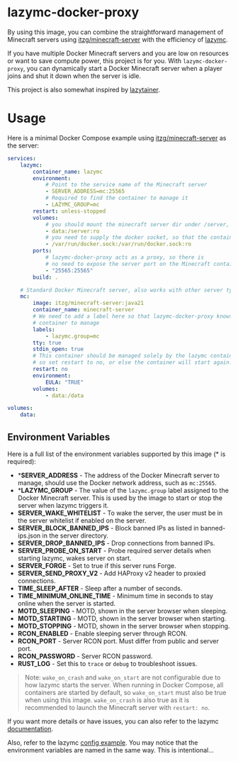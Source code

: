 # lazymc-docker-proxy

By using this image, you can combine the straightforward management of Minecraft servers using [itzg/minecraft-server](https://github.com/itzg/docker-minecraft-server) with the efficiency of [lazymc](https://github.com/timvisee/lazymc).

If you have multiple Docker Minecraft servers and you are low on resources or want to save compute power, this project is for you. With `lazymc-docker-proxy`, you can dynamically start a Docker Minecraft server when a player joins and shut it down when the server is idle.

This project is also somewhat inspired by [lazytainer](https://github.com/vmorganp/Lazytainer).

# Usage

Here is a minimal Docker Compose example using [itzg/minecraft-server](https://github.com/itzg/docker-minecraft-server) as the server:

```yaml
services:
    lazymc:
        container_name: lazymc
        environment:
            # Point to the service name of the Minecraft server
            - SERVER_ADDRESS=mc:25565
            # Required to find the container to manage it
            - LAZYMC_GROUP=mc
        restart: unless-stopped
        volumes:
            # you should mount the minecraft server dir under /server, using read only.
            - data:/server:ro
            # you need to supply the docker socket, so that the container can run docker command
            - /var/run/docker.sock:/var/run/docker.sock:ro
        ports:
            # lazymc-docker-proxy acts as a proxy, so there is
            # no need to expose the server port on the Minecraft container
            - "25565:25565"
        build: .

    # Standard Docker Minecraft server, also works with other server types
    mc:
        image: itzg/minecraft-server:java21
        container_name: minecraft-server
        # We need to add a label here so that lazymc-docker-proxy knows which
        # container to manage
        labels:
            - lazymc.group=mc
        tty: true
        stdin_open: true
        # This container should be managed solely by the lazymc container
        # so set restart to no, or else the container will start again...
        restart: no
        environment:
            EULA: "TRUE"
        volumes:
            - data:/data

volumes:
    data:
```

## Environment Variables

Here is a full list of the environment variables supported by this image (* is required):

- ***SERVER_ADDRESS** - The address of the Docker Minecraft server to manage, should use the Docker network address, such as `mc:25565`.
- ***LAZYMC_GROUP** - The value of the `lazymc.group` label assigned to the Docker Minecraft server. This is used by the image to start or stop the server when lazymc triggers it.
- **SERVER_WAKE_WHITELIST** - To wake the server, the user must be in the server whitelist if enabled on the server.
- **SERVER_BLOCK_BANNED_IPS** - Block banned IPs as listed in banned-ips.json in the server directory.
- **SERVER_DROP_BANNED_IPS** - Drop connections from banned IPs.
- **SERVER_PROBE_ON_START** - Probe required server details when starting lazymc, wakes server on start.
- **SERVER_FORGE** - Set to true if this server runs Forge.
- **SERVER_SEND_PROXY_V2** - Add HAProxy v2 header to proxied connections.
- **TIME_SLEEP_AFTER** - Sleep after a number of seconds.
- **TIME_MINIMUM_ONLINE_TIME** - Minimum time in seconds to stay online when the server is started.
- **MOTD_SLEEPING** - MOTD, shown in the server browser when sleeping.
- **MOTD_STARTING** - MOTD, shown in the server browser when starting.
- **MOTD_STOPPING** - MOTD, shown in the server browser when stopping.
- **RCON_ENABLED** - Enable sleeping server through RCON.
- **RCON_PORT** - Server RCON port. Must differ from public and server port.
- **RCON_PASSWORD** - Server RCON password.
- **RUST_LOG** - Set this to `trace` or `debug` to troubleshoot issues.

> Note: `wake_on_crash` and `wake_on_start` are not configurable due to how lazymc starts the server. When running in Docker Compose, all containers are started by default, so `wake_on_start` must also be true when using this image. `wake_on_crash` is also true as it is recommended to launch the Minecraft server with `restart: no`.

If you want more details or have issues, you can also refer to the lazymc [documentation](https://github.com/timvisee/lazymc/tree/master).

Also, refer to the lazymc [config example](https://github.com/timvisee/lazymc/blob/master/res/lazymc.toml). You may notice that the environment variables are named in the same way. This is intentional...
